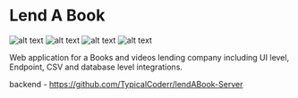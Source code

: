 # Lend A Book

![ alt text ](https://img.shields.io/badge/React-17.0.2-61DAFB?style=for-the-badge&logo=React)
![ alt text ](https://img.shields.io/badge/Redux-7.2.6-764ABC?style=for-the-badge&logo=Redux)
![ alt text ](https://img.shields.io/badge/Node.js-14.17.6-339933?style=for-the-badge&logo=Node.js)
![ alt text ](https://img.shields.io/badge/Express.js-4.17.1-000000?style=for-the-badge&logo=Express)


Web application for a Books and videos lending company including UI level, Endpoint, CSV and database level integrations.



backend - https://github.com/TypicalCoderr/lendABook-Server